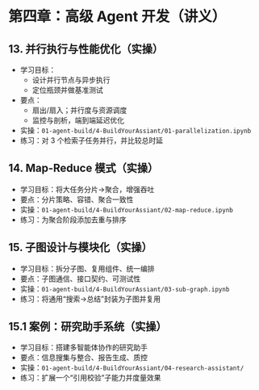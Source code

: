 # 第四章：高级 Agent 开发（讲义）

## 13. 并行执行与性能优化（实操）
- 学习目标：
  - 设计并行节点与异步执行
  - 定位瓶颈并做基准测试
- 要点：
  - 扇出/扇入；并行度与资源调度
  - 监控与剖析，端到端延迟优化
- 实操：`01-agent-build/4-BuildYourAssiant/01-parallelization.ipynb`
- 练习：对 3 个检索子任务并行，并比较总时延

## 14. Map-Reduce 模式（实操）
- 学习目标：将大任务分片→聚合，增强吞吐
- 要点：分片策略、容错、聚合一致性
- 实操：`01-agent-build/4-BuildYourAssiant/02-map-reduce.ipynb`
- 练习：为聚合阶段添加去重与排序

## 15. 子图设计与模块化（实操）
- 学习目标：拆分子图、复用组件、统一编排
- 要点：子图通信、接口契约、可测试性
- 实操：`01-agent-build/4-BuildYourAssiant/03-sub-graph.ipynb`
- 练习：将通用“搜索→总结”封装为子图并复用

## 15.1 案例：研究助手系统（实操）
- 学习目标：搭建多智能体协作的研究助手
- 要点：信息搜集与整合、报告生成、质控
- 实操：`01-agent-build/4-BuildYourAssiant/04-research-assistant/`
- 练习：扩展一个“引用校验”子能力并度量效果

